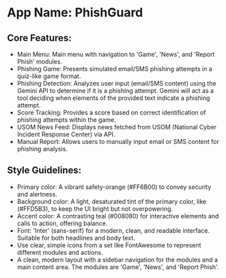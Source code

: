 # **App Name**: PhishGuard

## Core Features:

- Main Menu: Main menu with navigation to 'Game', 'News', and 'Report Phish' modules.
- Phishing Game: Presents simulated email/SMS phishing attempts in a quiz-like game format.
- Phishing Detection: Analyzes user input (email/SMS content) using the Gemini API to determine if it is a phishing attempt.  Gemini will act as a tool deciding when elements of the provided text indicate a phishing attempt.
- Score Tracking: Provides a score based on correct identification of phishing attempts within the game.
- USOM News Feed: Displays news fetched from USOM (National Cyber Incident Response Center) via API.
- Manual Report: Allows users to manually input email or SMS content for phishing analysis.

## Style Guidelines:

- Primary color: A vibrant safety-orange (#FF6B00) to convey security and alertness.
- Background color: A light, desaturated tint of the primary color, like (#FFD5B3), to keep the UI bright but not overpowering.
- Accent color: A contrasting teal (#008080) for interactive elements and calls to action, offering balance.
- Font: 'Inter' (sans-serif) for a modern, clean, and readable interface. Suitable for both headlines and body text.
- Use clear, simple icons from a set like FontAwesome to represent different modules and actions.
- A clean, modern layout with a sidebar navigation for the modules and a main content area.  The modules are 'Game', 'News', and 'Report Phish'.